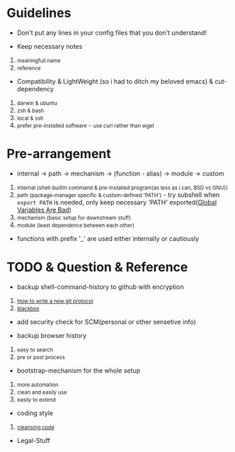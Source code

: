 # Guidelines
+ Don't put any lines in your config files that you don't understand!

+ Keep necessary notes
 1. <small>meaningfull name</small>
 2. <small>reference</small>

+ Compatibility & LightWeight (so i had to ditch my beloved emacs) & cut-dependency
 1. <small>darwin & ubuntu</small>
 2. <small>zsh & bash</small>
 3. <small>local & ssh</small>
 4. <small>prefer pre-installed software</small>
 		- <small>use curl rather than wget</small>

# Pre-arrangement
+ internal -> path -> mechanism -> (function - alias) -> module -> custom
 1. <small>internal (shell-builtin command & pre-installed program(as less as i can, BSD vs GNU))</small>
 2. <small>path (package-manager specific & custom-defined 'PATH')</small>
    	- try subshell when ```export PATH``` is needed, only keep necessary 'PATH' exported([Global Variables Are Bad](http://c2.com/cgi/wiki?GlobalVariablesAreBad))
 3. <small>mechanism (basic setup for downstream stuff)</small>
 4. <small>module (least dependence between each other)</small>

+ functions with prefix '_' are used either internally or cautiously


# TODO & Question & Reference
+ backup shell-command-history to github with encryption
 1. <small>[How to write a new git protocol](https://rovaughn.github.io/2015-2-9.html)</small>
 2. <small>[blackbox](https://github.com/StackExchange/blackbox)</small>

+ add security check for SCM(personal or other sensetive info)

+ backup browser history
 1. <small>easy to search</small>
 2. <small>pre or post process</small>

+ bootstrap-mechanism for the whole setup
 1. <small>more automation</small>
 2. <small>clean and easily use</small>
 3. <small>easily to extend</small>

+ coding style
 1. <small>[cleansing code](http://bencane.com/2014/06/06/8-tips-for-creating-better-bash-scripts/)</small>

+ Legal-Stuff
